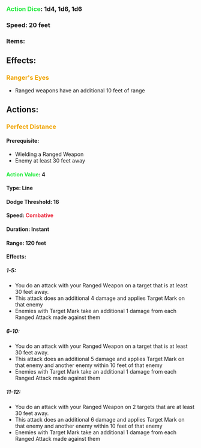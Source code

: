 ### <span style="font-weight:bold;color:rgb(33, 235, 60)">Action Dice</span>: 1d4, 1d6, 1d6
### Speed: 20 feet
### Items:
## Effects:
### <span style="font-weight:bold;color:rgb(240, 164, 0)">Ranger's Eyes</span>
- Ranged weapons have an additional 10 feet of range
## Actions:
### <span style="font-weight:bold;color:rgb(240, 164, 0)">Perfect Distance</span>
#### Prerequisite: 
- Wielding a Ranged Weapon
- Enemy at least 30 feet away
#### <span style="font-weight:bold;color:rgb(33, 235, 60)">Action Value</span>: 4
#### Type: Line
#### Dodge Threshold: 16
#### Speed: <span style="font-weight:bold; color:rgb(235, 33, 53)">Combative</span>
#### Duration: Instant
#### Range: 120 feet
#### Effects:
##### 1-5:
- You do an attack with your Ranged Weapon on a target that is at least 30 feet away. 
- This attack does an additional 4 damage and applies Target Mark on that enemy
- Enemies with Target Mark take an additional 1 damage from each Ranged Attack made against them
##### 6-10:
- You do an attack with your Ranged Weapon on a target that is at least 30 feet away. 
- This attack does an additional 5 damage and applies Target Mark on that enemy and another enemy within 10 feet of that enemy
- Enemies with Target Mark take an additional 1 damage from each Ranged Attack made against them
##### 11-12:
- You do an attack with your Ranged Weapon on 2 targets that are at least 30 feet away. 
- This attack does an additional 6 damage and applies Target Mark on that enemy and another enemy within 10 feet of that enemy
- Enemies with Target Mark take an additional 1 damage from each Ranged Attack made against them
